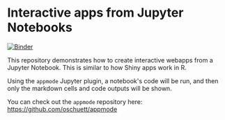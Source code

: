 # Interactive apps from Jupyter Notebooks

[![Binder](https://mybinder.org/badge.svg)](https://mybinder.org/v2/gh/binder-oilgains/appmode/main?urlpath=apps%2Findex.ipynb)

This repository demonstrates how to create interactive webapps from a Jupyter Notebook.
This is similar to how Shiny apps work in R.

Using the `appmode` Jupyter plugin, a notebook's code will be run, and then only the markdown cells and
code outputs will be shown.

You can check out the `appmode` repository here: https://github.com/oschuett/appmode
